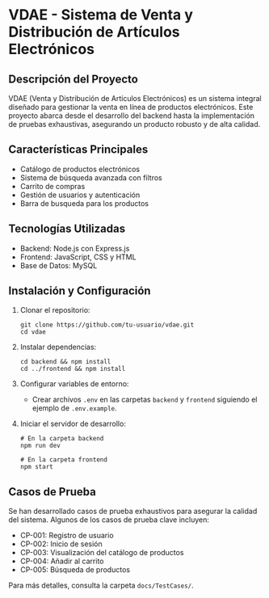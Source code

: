 # VDAE - Sistema de Venta y Distribución de Artículos Electrónicos

## Descripción del Proyecto

VDAE (Venta y Distribución de Artículos Electrónicos) es un sistema integral diseñado para gestionar la venta en línea de productos electrónicos. Este proyecto abarca desde el desarrollo del backend hasta la implementación de pruebas exhaustivas, asegurando un producto robusto y de alta calidad.

## Características Principales

- Catálogo de productos electrónicos
- Sistema de búsqueda avanzada con filtros
- Carrito de compras
- Gestión de usuarios y autenticación
- Barra de busqueda para los productos

## Tecnologías Utilizadas

- Backend: Node.js con Express.js
- Frontend: JavaScript, CSS y HTML
- Base de Datos: MySQL


## Instalación y Configuración

1. Clonar el repositorio:
   ```
   git clone https://github.com/tu-usuario/vdae.git
   cd vdae
   ```

2. Instalar dependencias:
   ```
   cd backend && npm install
   cd ../frontend && npm install
   ```

3. Configurar variables de entorno:
   - Crear archivos `.env` en las carpetas `backend` y `frontend` siguiendo el ejemplo de `.env.example`.

4. Iniciar el servidor de desarrollo:
   ```
   # En la carpeta backend
   npm run dev

   # En la carpeta frontend
   npm start
   ```


## Casos de Prueba

Se han desarrollado casos de prueba exhaustivos para asegurar la calidad del sistema. Algunos de los casos de prueba clave incluyen:

- CP-001: Registro de usuario
- CP-002: Inicio de sesión
- CP-003: Visualización del catálogo de productos
- CP-004: Añadir al carrito
- CP-005: Búsqueda de productos

Para más detalles, consulta la carpeta `docs/TestCases/`.

